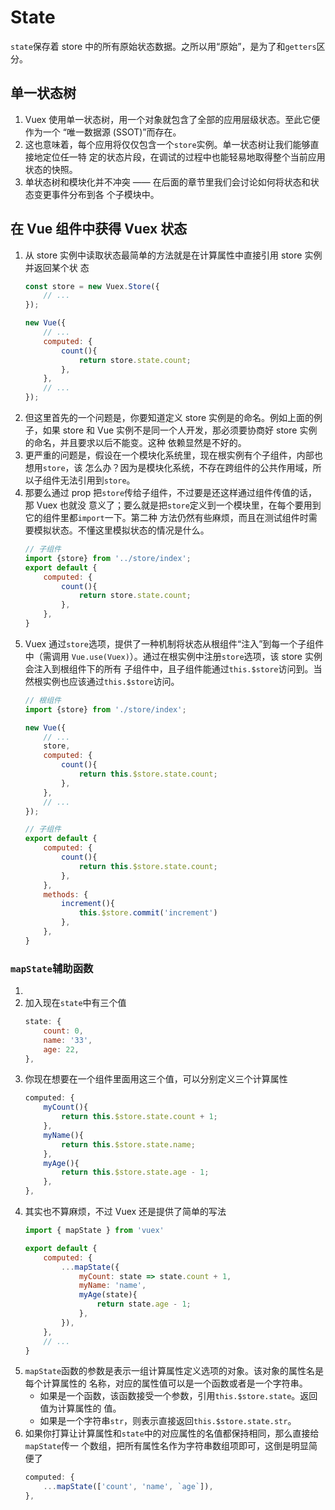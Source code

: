 # State

`state`保存着 store 中的所有原始状态数据。之所以用“原始”，是为了和`getters`区分。


## 单一状态树
1. Vuex 使用单一状态树，用一个对象就包含了全部的应用层级状态。至此它便作为一个
“唯一数据源 (SSOT)”而存在。
2. 这也意味着，每个应用将仅仅包含一个`store`实例。单一状态树让我们能够直接地定位任一特
定的状态片段，在调试的过程中也能轻易地取得整个当前应用状态的快照。
3. 单状态树和模块化并不冲突 —— 在后面的章节里我们会讨论如何将状态和状态变更事件分布到各
个子模块中。


## 在 Vue 组件中获得 Vuex 状态
1. 从 store 实例中读取状态最简单的方法就是在计算属性中直接引用 store 实例并返回某个状
态
    ```js
    const store = new Vuex.Store({
        // ...
    });

    new Vue({
        // ...
        computed: {
            count(){
                return store.state.count;
            },
        },
        // ...
    });
    ```
2. 但这里首先的一个问题是，你要知道定义 store 实例是的命名。例如上面的例子，如果 store
和 Vue 实例不是同一个人开发，那必须要协商好 store 实例的命名，并且要求以后不能变。这种
依赖显然是不好的。
3. 更严重的问题是，假设在一个模块化系统里，现在根实例有个子组件，内部也想用`store`，该
怎么办？因为是模块化系统，不存在跨组件的公共作用域，所以子组件无法引用到`store`。
4. 那要么通过 prop 把`store`传给子组件，不过要是还这样通过组件传值的话，那 Vuex 也就没
意义了；要么就是把`store`定义到一个模块里，在每个要用到它的组件里都`import`一下。第二种
方法仍然有些麻烦，而且在测试组件时需要模拟状态。不懂这里模拟状态的情况是什么。
    ```js
    // 子组件
    import {store} from '../store/index';
    export default {
        computed: {
            count(){
                return store.state.count;
            },
        },
    }
    ```
5. Vuex 通过`store`选项，提供了一种机制将状态从根组件“注入”到每一个子组件中（需调用
`Vue.use(Vuex)`）。通过在根实例中注册`store`选项，该 store 实例会注入到根组件下的所有
子组件中，且子组件能通过`this.$store`访问到。当然根实例也应该通过`this.$store`访问。
    ```js
    // 根组件
    import {store} from './store/index';

    new Vue({
        // ...
        store,
        computed: {
            count(){
                return this.$store.state.count;
            },
        },
        // ...
    });
    ```
    ```js
    // 子组件
    export default {
        computed: {
            count(){
                return this.$store.state.count;
            },
        },
        methods: {
            increment(){
                this.$store.commit('increment')
            },
        },
    }
    ```

### `mapState`辅助函数
1.
2. 加入现在`state`中有三个值
    ```js
    state: {
        count: 0,
        name: '33',
        age: 22,
    },
    ```
3. 你现在想要在一个组件里面用这三个值，可以分别定义三个计算属性
    ```js
    computed: {
        myCount(){
            return this.$store.state.count + 1;
        },
        myName(){
            return this.$store.state.name;
        },
        myAge(){
            return this.$store.state.age - 1;
        },
    },
    ```
4. 其实也不算麻烦，不过 Vuex 还是提供了简单的写法
    ```js
    import { mapState } from 'vuex'

    export default {
        computed: {
            ...mapState({
                myCount: state => state.count + 1,
                myName: 'name',
                myAge(state){
                    return state.age - 1;
                },
            }),
        },
        // ...
    }
    ```
5. `mapState`函数的参数是表示一组计算属性定义选项的对象。该对象的属性名是每个计算属性的
名称，对应的属性值可以是一个函数或者是一个字符串。
    * 如果是一个函数，该函数接受一个参数，引用`this.$store.state`。返回值为计算属性的
        值。
    * 如果是一个字符串`str`，则表示直接返回`this.$store.state.str`。
6. 如果你打算让计算属性和`state`中的对应属性的名值都保持相同，那么直接给`mapState`传一
个数组，把所有属性名作为字符串数组项即可，这倒是明显简便了
    ```js
    computed: {
        ...mapState(['count', 'name', `age`]),
    },
    ```
